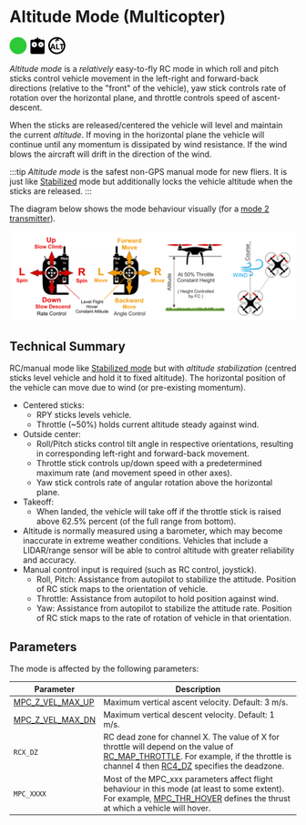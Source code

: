 # Altitude Mode (Multicopter)

<img src="../../assets/site/difficulty_easy.png" title="Easy to fly" width="30px" />&nbsp;<img src="../../assets/site/remote_control.svg" title="Manual/Remote control required" width="30px" />&nbsp;<img src="../../assets/site/altitude_icon.svg" title="Altitude required (e.g. Baro, Rangefinder)" width="30px" />

_Altitude mode_ is a _relatively_ easy-to-fly RC mode in which roll and pitch sticks control vehicle movement in the left-right and forward-back directions (relative to the "front" of the vehicle), yaw stick controls rate of rotation over the horizontal plane, and throttle controls speed of ascent-descent.

When the sticks are released/centered the vehicle will level and maintain the current _altitude_.
If moving in the horizontal plane the vehicle will continue until any momentum is dissipated by wind resistance.
If the wind blows the aircraft will drift in the direction of the wind.

:::tip
_Altitude mode_ is the safest non-GPS manual mode for new fliers. It is just like [Stabilized](../flight_modes_mc/manual_stabilized.md) mode but additionally locks the vehicle altitude when the sticks are released.
:::

The diagram below shows the mode behaviour visually (for a [mode 2 transmitter](../getting_started/rc_transmitter_receiver.md#transmitter_modes)).

![Altitude Control MC - Mode2 RC Controller](../../assets/flight_modes/altitude_mc.png)

## Technical Summary

RC/manual mode like [Stabilized mode](../flight_modes_mc/manual_stabilized.md) but with _altitude stabilization_ (centred sticks level vehicle and hold it to fixed altitude).
The horizontal position of the vehicle can move due to wind (or pre-existing momentum).

- Centered sticks:
  - RPY sticks levels vehicle.
  - Throttle (~50%) holds current altitude steady against wind.
- Outside center:
  - Roll/Pitch sticks control tilt angle in respective orientations, resulting in corresponding left-right and forward-back movement.
  - Throttle stick controls up/down speed with a predetermined maximum rate (and movement speed in other axes).
  - Yaw stick controls rate of angular rotation above the horizontal plane.
- Takeoff:
  - When landed, the vehicle will take off if the throttle stick is raised above 62.5% percent (of the full range from bottom).
- Altitude is normally measured using a barometer, which may become inaccurate in extreme weather conditions.
  Vehicles that include a LIDAR/range sensor will be able to control altitude with greater reliability and accuracy.
- Manual control input is required (such as RC control, joystick).
  - Roll, Pitch: Assistance from autopilot to stabilize the attitude.
    Position of RC stick maps to the orientation of vehicle.
  - Throttle: Assistance from autopilot to hold position against wind.
  - Yaw: Assistance from autopilot to stabilize the attitude rate.
    Position of RC stick maps to the rate of rotation of vehicle in that orientation.

## Parameters

The mode is affected by the following parameters:

| Parameter                                                                                                   | Description                                                                                                                                                                                                                                                                                         |
| ----------------------------------------------------------------------------------------------------------- | --------------------------------------------------------------------------------------------------------------------------------------------------------------------------------------------------------------------------------------------------------------------------------------------------- |
| <a id="MPC_Z_VEL_MAX_UP"></a>[MPC_Z_VEL_MAX_UP](../advanced_config/parameter_reference.md#MPC_Z_VEL_MAX_UP) | Maximum vertical ascent velocity. Default: 3 m/s.                                                                                                                                                                                                                                                   |
| <a id="MPC_Z_VEL_MAX_DN"></a>[MPC_Z_VEL_MAX_DN](../advanced_config/parameter_reference.md#MPC_Z_VEL_MAX_DN) | Maximum vertical descent velocity. Default: 1 m/s.                                                                                                                                                                                                                                                  |
| <a id="RCX_DZ"></a>`RCX_DZ`                                                                                 | RC dead zone for channel X. The value of X for throttle will depend on the value of [RC_MAP_THROTTLE](../advanced_config/parameter_reference.md#RC_MAP_THROTTLE). For example, if the throttle is channel 4 then [RC4_DZ](../advanced_config/parameter_reference.md#RC4_DZ) specifies the deadzone. |
| <a id="MPC_xxx"></a>`MPC_XXXX`                                                                              | Most of the MPC_xxx parameters affect flight behaviour in this mode (at least to some extent). For example, [MPC_THR_HOVER](../advanced_config/parameter_reference.md#MPC_THR_HOVER) defines the thrust at which a vehicle will hover.                                                              |
